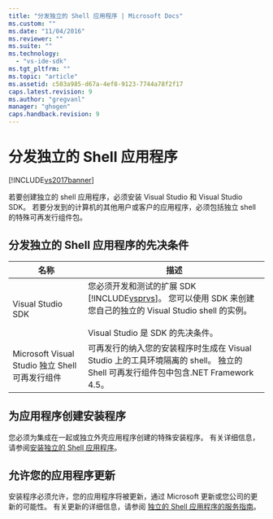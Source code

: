 ```yaml
---
title: "分发独立的 Shell 应用程序 | Microsoft Docs"
ms.custom: ""
ms.date: "11/04/2016"
ms.reviewer: ""
ms.suite: ""
ms.technology: 
  - "vs-ide-sdk"
ms.tgt_pltfrm: ""
ms.topic: "article"
ms.assetid: c503a985-d67a-4ef8-9123-7744a78f2f17
caps.latest.revision: 9
ms.author: "gregvanl"
manager: "ghogen"
caps.handback.revision: 9
---
```

# 分发独立的 Shell 应用程序
[!INCLUDE[vs2017banner](../code-quality/includes/vs2017banner.md)]

若要创建独立的 shell 应用程序，必须安装 Visual Studio 和 Visual Studio SDK。 若要分发到的计算机的其他用户或客户的应用程序，必须包括独立 shell 的特殊可再发行组件包。  
  
## 分发独立的 Shell 应用程序的先决条件  
  
|名称|描述|  
|--------|--------|  
|Visual Studio SDK|您必须开发和测试的扩展 SDK [!INCLUDE[vsprvs](../code-quality/includes/vsprvs_md.md)]。 您可以使用 SDK 来创建您自己的独立的 Visual Studio shell 的实例。<br /><br /> Visual Studio 是 SDK 的先决条件。|  
|Microsoft Visual Studio 独立 Shell 可再发行组件|可再发行的纳入您的安装程序时生成在 Visual Studio 上的工具环境隔离的 shell。 独立的 Shell 可再发行组件包中包含.NET Framework 4.5。|  
  
## 为应用程序创建安装程序  
 您必须为集成在一起或独立外壳应用程序创建的特殊安装程序。 有关详细信息，请参阅[安装独立的 Shell 应用程序](../extensibility/installing-an-isolated-shell-application.md)。  
  
## 允许您的应用程序更新  
 安装程序必须允许，您的应用程序将被更新，通过 Microsoft 更新或您公司的更新的可能性。 有关更新的详细信息，请参阅 [独立的 Shell 应用程序的服务指南](../extensibility/servicing-guidelines-for-isolated-shell-applications.md)。
